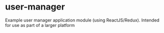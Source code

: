 # user-manager
Example user manager application module (using ReactJS/Redux). Intended for use as part of a larger platform
